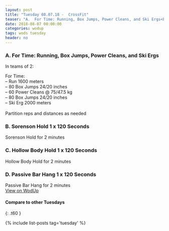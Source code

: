 ```yaml
---
layout: post
title: "Tuesday 08.07.18 -  CrossFit"
teaser: "A.  For Time: Running, Box Jumps, Power Cleans, and Ski Ergs<br/> B.  Sorenson Hold 1 x 120 Seconds<br/> C.  Hollow Body Hold 1 x 120 Seconds<br/> D.  Passive Bar Hang 1 x 120 Seconds"
date: 2018-08-07 00:00:00
categories: wodup
tags: wods tuesday
header: no
---
```



<h3>A.  For Time: Running, Box Jumps, Power Cleans, and Ski Ergs</h3>


In teams of 2:

For Time:<br/>– Run 1600 meters<br/>– 80 Box Jumps 24/20 inches<br/>– 60 Power Cleans @ 75/47.5 kg<br/>– 80 Box Jumps 24/20 inches<br/>– Ski Erg 2000 meters<br/><br/>Partition reps and distances as needed
<h3>B.  Sorenson Hold 1 x 120 Seconds</h3>
Sorenson Hold for 2 minutes<br/>
<h3>C.  Hollow Body Hold 1 x 120 Seconds</h3>
Hollow Body Hold for 2 minutes<br/>
<h3>D.  Passive Bar Hang 1 x 120 Seconds</h3>
Passive Bar Hang for 2 minutes<br/>
<a href="https://www.wodup.com/gyms/asphodel/wods/8394" target="blank">View on WodUp</a>


#### Compare to other Tuesdays
{: .t60 }

{% include list-posts tag='tuesday' %}